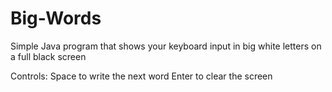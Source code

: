 # Big-Words
Simple Java program that shows your keyboard input in big white letters on a full black screen

Controls:
Space to write the next word
Enter to clear the screen